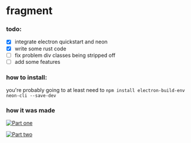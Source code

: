 # fragment

### todo:

- [x] integrate electron quickstart and neon
- [x] write some rust code
- [ ] fix problem div classes being stripped off
- [ ] add some features

### how to install:

you're probably going to at least need to `npm install electron-build-env neon-cli --save-dev`

### how it was made

[![Part one](//img.youtube.com/vi/fB559YA-FNQ.jpg)](//www.youtube.com/watch?v=fB559YA-FNQ "Part one")

[![Part two](//img.youtube.com/vi/ZXVfMJngcJI.jpg)](//www.youtube.com/watch?v=ZXVfMJngcJI "Part one")

